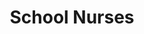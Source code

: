 ---
  title: School Nurses
  description: Hospitals, Matrons and Nurses.
  latitude: -26.172887
  longitude: 28.075342
  cards:
    - poi-017-card-001.md
    - poi-017-card-002.md
    - poi-017-card-003.md
    - poi-017-card-004.md
    - poi-017-card-005.md
    - poi-017-card-006.md
    - poi-017-card-007.md
  themes:
    - Koch Street
    - Ethos
    - College Characters
    - Alumni
    - Grounds and Buildings
    - Traditions and Innovations
    - Socio-Political Context
---